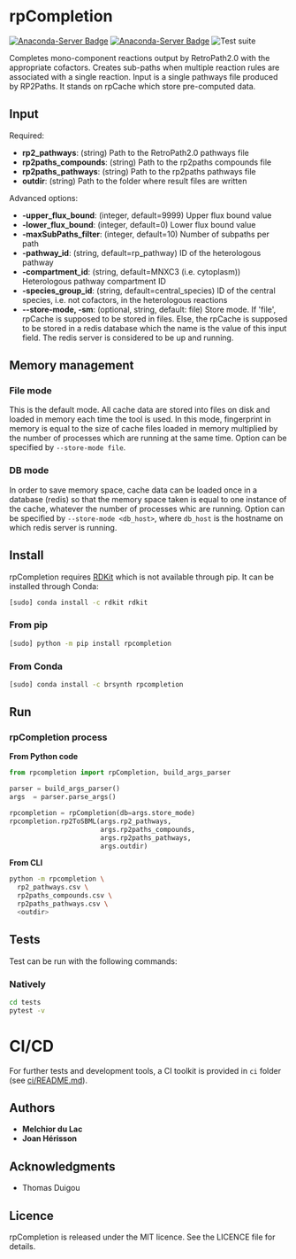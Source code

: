 # rpCompletion

[![Anaconda-Server Badge](https://anaconda.org/brsynth/rpcompletion/badges/latest_release_date.svg)](https://anaconda.org/brsynth/rpcompletion)
[![Anaconda-Server Badge](https://anaconda.org/brsynth/rpcompletion/badges/version.svg)](https://anaconda.org/brsynth/rpcompletion)
![Test suite](https://github.com/brsynth/rpCompletion/workflows/Test%20suite/badge.svg)

Completes mono-component reactions output by RetroPath2.0 with the appropriate cofactors. Creates sub-paths when multiple reaction rules are associated with a single reaction. Input is a single pathways file produced by RP2Paths. It stands on rpCache which store pre-computed data.

## Input

Required:
* **rp2_pathways**: (string) Path to the RetroPath2.0 pathways file
* **rp2paths_compounds**: (string) Path to the rp2paths compounds file
* **rp2paths_pathways**: (string) Path to the rp2paths pathways file
* **outdir**: (string) Path to the folder where result files are written

Advanced options:
* **-upper_flux_bound**: (integer, default=9999) Upper flux bound value
* **-lower_flux_bound**: (integer, default=0) Lower flux bound value
* **-maxSubPaths_filter**: (integer, default=10) Number of subpaths per path
* **-pathway_id**: (string, default=rp_pathway) ID of the heterologous pathway
* **-compartment_id**: (string, default=MNXC3 (i.e. cytoplasm)) Heterologous pathway compartment ID
* **-species_group_id**: (string, default=central_species) ID of the central species, i.e. not cofactors, in the heterologous reactions
* **--store-mode, -sm**: (optional, string, default: file) Store mode. If 'file', rpCache is supposed to be stored in files. Else, the rpCache is supposed to be stored in a redis database which the name is the value of this input field. The redis server is considered to be up and running.



## Memory management

### File mode
This is the default mode. All cache data are stored into files on disk and loaded in memory each time the tool is used. In this mode, fingerprint in memory is equal to the size of cache files loaded in memory multiplied by the number of processes which are running at the same time. Option can be specified by `--store-mode file`.

### DB mode
In order to save memory space, cache data can be loaded once in a database (redis) so that the memory space taken is equal to one instance of the cache, whatever the number of processes whic are running. Option can be specified by `--store-mode <db_host>`, where `db_host` is the hostname on which redis server is running.


## Install
rpCompletion requires [RDKit](https://www.RDKit.org) which is not available through pip. It can be installed through Conda:
```sh
[sudo] conda install -c rdkit rdkit
```
### From pip
```sh
[sudo] python -m pip install rpcompletion
```
### From Conda
```sh
[sudo] conda install -c brsynth rpcompletion
```

## Run

### rpCompletion process
**From Python code**
```python
from rpcompletion import rpCompletion, build_args_parser

parser = build_args_parser()
args  = parser.parse_args()

rpcompletion = rpCompletion(db=args.store_mode)
rpcompletion.rp2ToSBML(args.rp2_pathways,
                       args.rp2paths_compounds,
                       args.rp2paths_pathways,
                       args.outdir)
```
**From CLI**
```sh
python -m rpcompletion \
  rp2_pathways.csv \
  rp2paths_compounds.csv \
  rp2paths_pathways.csv \
  <outdir>
```

## Tests
Test can be run with the following commands:

### Natively
```bash
cd tests
pytest -v
```

# CI/CD
For further tests and development tools, a CI toolkit is provided in `ci` folder (see [ci/README.md](ci/README.md)).


## Authors

* **Melchior du Lac**
* **Joan Hérisson**

## Acknowledgments

* Thomas Duigou


## Licence
rpCompletion is released under the MIT licence. See the LICENCE file for details.

